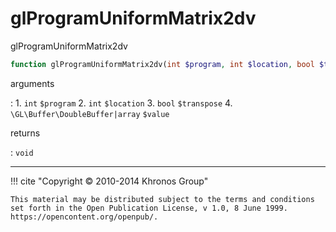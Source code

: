 # glProgramUniformMatrix2dv
glProgramUniformMatrix2dv

```php
function glProgramUniformMatrix2dv(int $program, int $location, bool $transpose, \GL\Buffer\DoubleBuffer|array $value) : void
```

arguments

:    1. `int` `$program` 
    2. `int` `$location` 
    3. `bool` `$transpose` 
    4. `\GL\Buffer\DoubleBuffer|array` `$value` 

returns

:    `void` 

---
     

!!! cite "Copyright © 2010-2014 Khronos Group"

    This material may be distributed subject to the terms and conditions set forth in the Open Publication License, v 1.0, 8 June 1999. https://opencontent.org/openpub/.